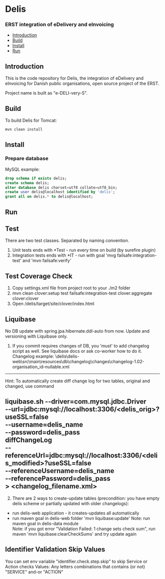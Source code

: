 # Delis 

### ERST integration of eDelivery and eInvoicing 


* [Introduction](#introduction)
* [Build](#build)
* [Install](#install)
* [Run](#run)
		  
## Introduction

This is the code repository for Delis, the integration of eDelivery and eInvoicing for Danish public organisations, open source project of the ERST.

Project name is built as "e-DELI-very-S".

## Build

To build Delis for Tomcat:

    mvn clean install

## Install

### Prepare database

MySQL example:

```sql
drop schema if exists delis;
create schema delis;
alter database delis charset=utf8 collate=utf8_bin; 
create user delis@localhost identified by 'delis';
grant all on delis.* to delis@localhost;
```

## Run

## Test
There are two test classes. Separated by naming convention.
1. Unit tests ends with *Test - run every time on build (by surefire plugin)
2. Integration tests ends with *IT - run with goal 'mvg failsafe:integration-test' and 'mvn failsafe:verify'

## Test Coverage Check
1. Copy settings.xml file from project root to your ./m2 folder
2. mvn clean clover:setup test failsafe:integration-test clover:aggregate clover:clover
3. Open /delis/target/site/clover/index.html

## Liquibase
No DB update with spring.jpa.hibernate.ddl-auto from now. Update and versioning with Liquibase only.
1. If you commit requires changes of DB, you 'must' to add changelog script as well. 
See liquibase docs or ask co-worker how to do it.
Changelog example: \delis\delis-web\src\main\resources\db\changelog\changes\changelog-1.02-organisation_id-nullable.xml
-----------------------------------------------------------------------------------------------------
Hint:
To automatically create diff change log for two tables, original and changed, use command

liquibase.sh --driver=com.mysql.jdbc.Driver \
        --url=jdbc:mysql://localhost:3306/<delis_orig>?useSSL=false \
        --username=delis_name \
        --password=delis_pass \
    diffChangeLog \
        --referenceUrl=jdbc:mysql://localhost:3306/<delis_modified>?useSSL=false \
        --referenceUsername=delis_name \
        --referencePassword=delis_pass \
        > <changelog_filename.xml>
-----------------------------------------------------------------------------------------------------
2. There are 2 ways to create-update tables (precondition: you have empty delis scheme or partially updated with older changelogs):
 - run delis-web application - it creates-updates all automatically
 - run maven goal in delis-web folder 'mvn liquibase:update'
 Note: run maven goal in delis-data module  
 Note: if you got error "Validation Failed: 1 change sets check sum", run maven 'mvn liquibase:clearCheckSums' and try update again
 
 ## Identifier Validation Skip Values
 You can set env variable "identifier.check.step.skip" to skip Service or Action checks
 Values:
  Any letters combinations that contains (or not) "SERVICE" and-or "ACTION"